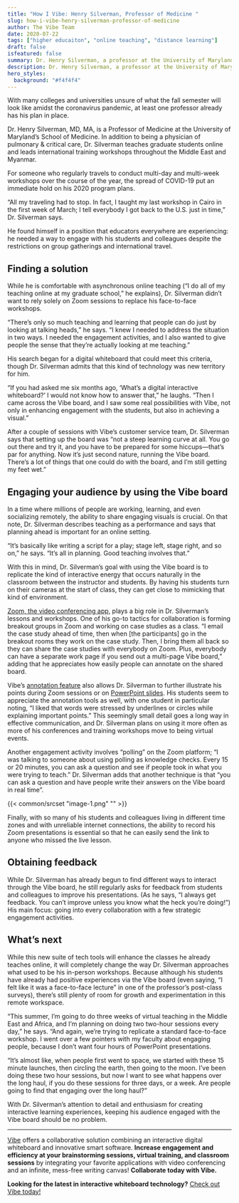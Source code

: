 ```yaml
---
title: "How I Vibe: Henry Silverman, Professor of Medicine "
slug: how-i-vibe-henry-silverman-professor-of-medicine
author: The Vibe Team
date: 2020-07-22
tags: ["higher educaiton", "online teaching", "distance learning"]
draft: false
isfeatured: false
summary: Dr. Henry Silverman, a professor at the University of Maryland, teaches graduate students online and leads international training workshops.
description: Dr. Henry Silverman, a professor at the University of Maryland, teaches graduate students online and leads international training workshops.
hero_styles:
  background: "#f4f4f4"
---
```






With many colleges and universities unsure of what the fall semester will look like amidst the coronavirus pandemic, at least one professor already has his plan in place.

Dr. Henry Silverman, MD, MA, is a Professor of Medicine at the University of Maryland’s School of Medicine. In addition to being a physician of pulmonary & critical care, Dr. Silverman teaches graduate students online and leads international training workshops throughout the Middle East and Myanmar.

For someone who regularly travels to conduct multi-day and multi-week workshops over the course of the year, the spread of COVID-19 put an immediate hold on his 2020 program plans.

“All my traveling had to stop. In fact, I taught my last workshop in Cairo in the first week of March; I tell everybody I got back to the U.S. just in time,” Dr. Silverman says.

He found himself in a position that educators everywhere are experiencing: he needed a way to engage with his students and colleagues despite the restrictions on group gatherings and international travel.


## Finding a solution

While he is comfortable with asynchronous online teaching (“I do all of my teaching online at my graduate school,” he explains), Dr. Silverman didn’t want to rely solely on Zoom sessions to replace his face-to-face workshops.

“There’s only so much teaching and learning that people can do just by looking at talking heads,” he says. “I knew I needed to address the situation in two ways. I needed the engagement activities, and I also wanted to give people the sense that they’re actually looking at me teaching.”

His search began for a digital whiteboard that could meet this criteria, though Dr. Silverman admits that this kind of technology was new territory for him.

“If you had asked me six months ago, ‘What’s a digital interactive whiteboard?’ I would not know how to answer that,” he laughs. “Then I came across the Vibe board, and I saw some real possibilities with Vibe, not only in enhancing engagement with the students, but also in achieving a visual.”

After a couple of sessions with Vibe’s customer service team, Dr. Silverman says that setting up the board was “not a steep learning curve at all. You go out there and try it, and you have to be prepared for some hiccups—that’s par for anything. Now it’s just second nature, running the Vibe board. There’s a lot of things that one could do with the board, and I’m still getting my feet wet.”


## Engaging your audience by using the Vibe board

In a time where millions of people are working, learning, and even socializing remotely, the ability to share engaging visuals is crucial. On that note, Dr. Silverman describes teaching as a performance and says that planning ahead is important for an online setting.

“It’s basically like writing a script for a play; stage left, stage right, and so on,” he says. “It’s all in planning. Good teaching involves that.”

With this in mind, Dr. Silverman’s goal with using the Vibe board is to replicate the kind of interactive energy that occurs naturally in the classroom between the instructor and students. By having his students turn on their cameras at the start of class, they can get close to mimicking that kind of environment.

[Zoom, the video conferencing app,](https://youtu.be/bNUe4elKEug) plays a big role in Dr. Silverman’s lessons and workshops. One of his  go-to tactics for collaboration is forming breakout groups in Zoom and working on case studies as a class.  “I email the case study ahead of time, then when [the participants] go in the breakout rooms they work on the case study. Then, I bring them all back so they can share the case studies with everybody on Zoom. Plus, everybody can have a separate work page if you send out a multi-page Vibe board,” adding that he appreciates how easily people can annotate on the shared board.

Vibe’s [annotation feature](https://youtu.be/wOL_Oi2ZwIw) also allows Dr. Silverman to further illustrate his points during Zoom sessions or on [PowerPoint slides](https://youtu.be/ennY8AU-a5U). His students seem to appreciate the annotation tools as well, with one student in particular noting, “I liked that words were stressed by underlines or circles while explaining important points.”  This seemingly small detail goes a long way in effective communication, and Dr. Silverman plans on using it more often as more of his conferences and training workshops move to being virtual events.

Another engagement activity involves “polling” on  the Zoom platform; “I was talking to someone about using polling as knowledge checks. Every 15 or 20 minutes, you can ask a question and see if people took in what you were trying to teach.”  Dr. Silverman adds that another technique is that “you can ask a question and have people write their answers on the Vibe board in real time”.

{{< common/srcset "image-1.png" "" >}}


Finally, with so many of his students and colleagues living in different time zones and with unreliable internet connections, the ability to record his Zoom presentations is essential so that he can easily send the link to anyone who missed the live lesson. 


## Obtaining feedback

While Dr. Silverman has already begun to find different ways to interact through the Vibe board, he still regularly asks for feedback from students and colleagues to improve his presentations. (As he says, “I always get feedback. You can’t improve unless you know what the heck you’re doing!”) His main focus: going into every collaboration with a few strategic engagement activities.


## What’s next

While this new suite of tech tools will enhance the classes he already teaches online, it will completely change the way Dr. Silverman approaches what used to be his in-person workshops. Because although his students have already had positive experiences via the Vibe board (even saying, “I felt like it was a face-to-face lecture” in one of the professor’s post-class surveys), there’s still plenty of room for growth and experimentation in this remote workspace.

“This summer, I’m going to do three weeks of virtual teaching in the Middle East and Africa, and I’m planning on doing two two-hour sessions every day,” he says. “And again, we’re trying to replicate a standard face-to-face workshop. I went over a few pointers with my faculty about engaging people, because I don’t want four hours of PowerPoint presentations.

“It’s almost like, when people first went to space, we started with these 15 minute launches, then circling the earth, then going to the moon. I’ve been doing these two hour sessions, but now I want to see what happens over the long haul, if you do these sessions for three days, or a week. Are people going to find that engaging over the long haul?”

With Dr. Silverman’s attention to detail and enthusiasm for creating interactive learning experiences, keeping his audience engaged with the Vibe board should be no problem.


----------

[Vibe](https://vibe.us/) offers a collaborative solution combining an interactive digital whiteboard and innovative smart software. **Increase engagement and efficiency at your brainstorming sessions, virtual training, and classroom sessions** by integrating your favorite applications with video conferencing and an infinite, mess-free writing canvas! **Collaborate today with Vibe.**

**Looking for the latest in interactive whiteboard technology?** [Check out Vibe today!](https://vibe.us/order/)
